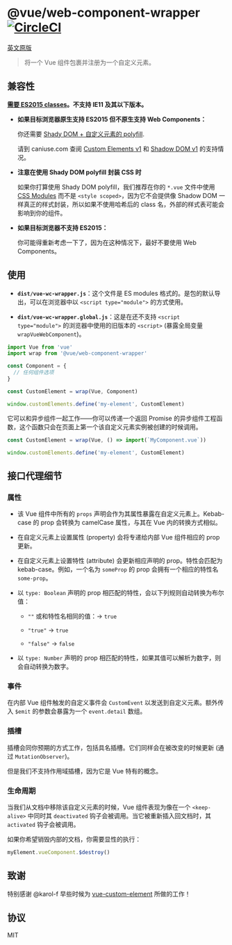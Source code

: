 # @vue/web-component-wrapper [![CircleCI](https://circleci.com/gh/vuejs/vue-web-component-wrapper.svg?style=shield)](https://circleci.com/gh/vuejs/vue-web-component-wrapper)

[英文原版](https://github.com/vuejs/vue-web-component-wrapper/)

> 将一个 Vue 组件包裹并注册为一个自定义元素。

## 兼容性

**[需要 ES2015 classes](https://caniuse.com/es6-class)。不支持 IE11 及其以下版本。**

- **如果目标浏览器原生支持 ES2015 但不原生支持 Web Components：**

  你还需要 [Shady DOM + 自定义元素的 polyfill](https://github.com/webcomponents/webcomponentsjs/blob/master/webcomponents-sd-ce.js).

  请到 caniuse.com 查阅 [Custom Elements v1](https://caniuse.com/#feat=custom-elementsv1) 和 [Shadow DOM v1](https://caniuse.com/#feat=shadowdomv1) 的支持情况。

- **注意在使用 Shady DOM polyfill 封装 CSS 时**

  如果你打算使用 Shady DOM polyfill，我们推荐在你的 `*.vue` 文件中使用 [CSS Modules](https://vue-loader.vuejs.org/en/features/css-modules.html) 而不是 `<style scoped>`，因为它不会提供像 Shadow DOM 一样真正的样式封装，所以如果不使用哈希后的 class 名，外部的样式表可能会影响到你的组件。

- **如果目标浏览器不支持 ES2015：**

  你可能得重新考虑一下了，因为在这种情况下，最好不要使用 Web Components。

## 使用

- **`dist/vue-wc-wrapper.js`**：这个文件是 ES modules 格式的。是包的默认导出，可以在浏览器中以 `<script type="module">` 的方式使用。

- **`dist/vue-wc-wrapper.global.js`**：这是在还不支持 `<script type="module">` 的浏览器中使用的旧版本的 `<script>` (暴露全局变量 `wrapVueWebComponent`)。

``` js
import Vue from 'vue'
import wrap from '@vue/web-component-wrapper'

const Component = {
  // 任何组件选项
}

const CustomElement = wrap(Vue, Component)

window.customElements.define('my-element', CustomElement)
```

它可以和异步组件一起工作——你可以传递一个返回 Promise 的异步组件工程函数，这个函数只会在页面上第一个该自定义元素实例被创建的时候调用。

``` js
const CustomElement = wrap(Vue, () => import(`MyComponent.vue`))

window.customElements.define('my-element', CustomElement)
```

## 接口代理细节

### 属性

- 该 Vue 组件中所有的 `props` 声明会作为其属性暴露在自定义元素上。Kebab-case 的 prop 会转换为 camelCase 属性，与其在 Vue 内的转换方式相似。

- 在自定义元素上设置属性 (property) 会将专递给内部 Vue 组件相应的 prop 更新。

- 在自定义元素上设置特性 (attribute) 会更新相应声明的 prop。特性会匹配为 kebab-case。例如，一个名为 `someProp` 的 prop 会拥有一个相应的特性名 `some-prop`。

- 以 `type: Boolean` 声明的 prop 相匹配的特性，会以下列规则自动转换为布尔值：

  - `""` 或和特性名相同的值：-> `true`

  - `"true"` -> `true`

  - `"false"` -> `false`

- 以 `type: Number` 声明的 prop 相匹配的特性，如果其值可以解析为数字，则会自动转换为数字。

### 事件

在内部 Vue 组件触发的自定义事件会 `CustomEvent` 以发送到自定义元素。额外传入 `$emit` 的参数会暴露为一个 `event.detail` 数组。

### 插槽

插槽会同你预期的方式工作，包括具名插槽。它们同样会在被改变的时候更新 (通过 `MutationObserver`)。

但是我们不支持作用域插槽，因为它是 Vue 特有的概念。

### 生命周期

当我们从文档中移除该自定义元素的时候，Vue 组件表现为像在一个 `<keep-alive>` 中同时其 `deactivated` 钩子会被调用。当它被重新插入回文档时，其 `activated` 钩子会被调用。

如果你希望销毁内部的文档，你需要显性的执行：

``` js
myElement.vueComponent.$destroy()
```

## 致谢

特别感谢 @karol-f 早些时候为 [vue-custom-element](https://github.com/karol-f/vue-custom-element) 所做的工作！

## 协议

MIT

